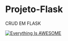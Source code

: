 # Projeto-Flask
CRUD EM FLASK

[![Everything Is AWESOME](https://i.imgur.com/rG42y7M.jpg)](https://youtu.be/H9vy7ZbLlcE "Everything Is AWESOME")
